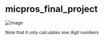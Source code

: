 # micpros_final_project

![image](https://github.com/kenanbanal/micpros_final_project/assets/77086714/ed44b6fd-f240-45ff-97cb-a0f41ea06d20)

Note that it only calculates one digit numbers
